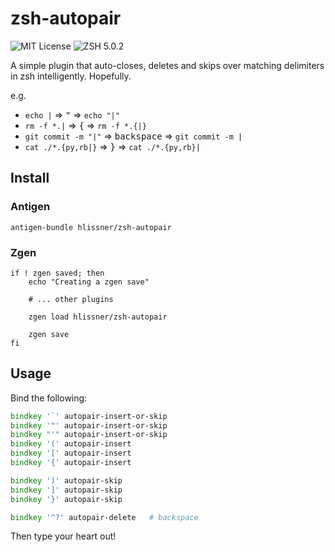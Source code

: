 # zsh-autopair

![MIT License](https://img.shields.io/badge/license-MIT-blue.svg?style=flat-square)
![ZSH 5.0.2](https://img.shields.io/badge/zsh-v5.0.2-orange.svg?style=flat-square)

A simple plugin that auto-closes, deletes and skips over matching delimiters in zsh
intelligently. Hopefully.

e.g. 
* `echo |` => <kbd>"</kbd> => `echo "|"`
* `rm -f *.|` => <kbd>{</kbd> => `rm -f *.{|}`
* `git commit -m "|"` => <kbd>backspace</kbd> => `git commit -m |`
* `cat ./*.{py,rb|}` => <kbd>}</kbd> => `cat ./*.{py,rb}|`

## Install

### Antigen

`antigen-bundle hlissner/zsh-autopair`

### Zgen

```
if ! zgen saved; then
    echo "Creating a zgen save"

    # ... other plugins

    zgen load hlissner/zsh-autopair

    zgen save
fi
```

## Usage

Bind the following:

```zsh
bindkey '`' autopair-insert-or-skip
bindkey '"' autopair-insert-or-skip
bindkey "'" autopair-insert-or-skip
bindkey '(' autopair-insert
bindkey '[' autopair-insert
bindkey '{' autopair-insert

bindkey ')' autopair-skip
bindkey ']' autopair-skip
bindkey '}' autopair-skip

bindkey '^?' autopair-delete   # backspace
```

Then type your heart out!
